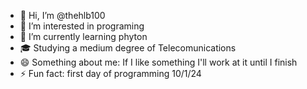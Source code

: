 - 👋 Hi, I’m @thehlb100
- 👀 I’m interested in programing
- 🌱 I’m currently learning phyton
- 🎓 Studying a medium degree of Telecomunications 
- 😄 Something about me: If I like something I'll work at it until I finish
- ⚡ Fun fact: first day of programming 10/1/24
<!---
thehlb100/thehlb100 is a ✨ special ✨ repository because its `README.md` (this file) appears on your GitHub profile.
You can click the Preview link to take a look at your changes.
--->
